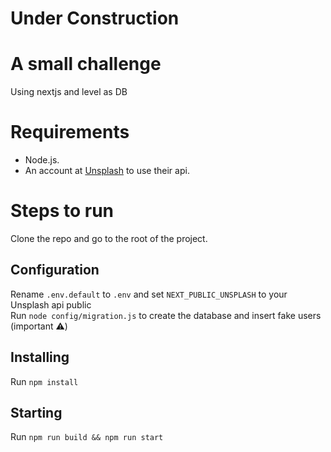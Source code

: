 # Under Construction

# A small challenge

Using nextjs and level as DB

# Requirements
 - Node.js.
 - An account at [Unsplash](https://unsplash.com/) to use their api.


# Steps to run
Clone the repo and go to the root of the project.

## Configuration
Rename `.env.default` to `.env` and set `NEXT_PUBLIC_UNSPLASH` to your Unsplash api public\
Run `node config/migration.js` to create the database and insert fake users (important ⚠️)

## Installing
Run `npm install`

## Starting
Run `npm run build && npm run start`
